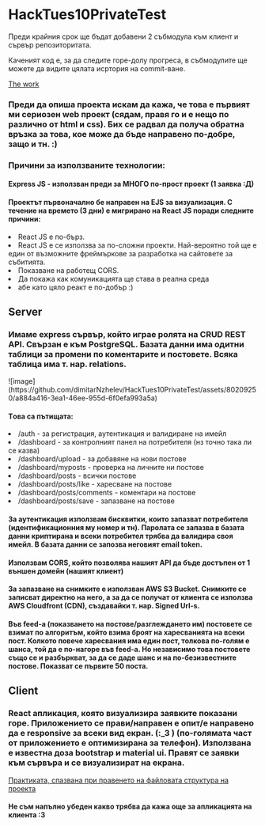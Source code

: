 # HackTues10PrivateTest
<p>Преди крайния срок ще бъдат добавени 2 събмодула към клиент и сървър репозиторитата.</p>
<p>Каченият код е, за да следите горе-долу прогреса, в събмодулите ще можете да видите цялата исртория на commit-ване.</p>
<a href="https://jellyfish-app-5kx28.ondigitalocean.app/auth/login" >The work</a>

<h3>Преди да опиша проекта искам да кажа, че това е първият ми сериозен web проект (сядам, правя го и е нещо по различно от html и css). Бих се радвал да получа обратна връзка за това, кое може да бъде направено по-добре, защо и тн. :)</h3>

<h3>Причини за използваните технологии:</h3>
<h4>Express JS - използван преди за МНОГО по-прост проект (1 заявка :Д)</h4>

<h4>Проектът първоначално бе направен на EJS за визуализация. С течение на времето (3 дни) е мигрирано на React JS поради следните причини:</h4>
<li>React JS е по-бърз.</li>
<li>React JS е се използва за по-сложни проекти. Най-вероятно той ще е един от възможните фреймъркове за разработка на сайтовете за събитията.</li>
<li>Показване на работещ CORS.</li>
<li>Да покажа как комуникацията ще става в реална среда </li>
<li>абе като цяло реакт е по-добър :) </li>


## Server
<h3>Имаме express сървър, който играе ролята на CRUD REST API. Свързан е към PostgreSQL. Базата данни има одитни таблици за промени по коментарите и постовете. Всяка таблица има т. нар. relations.</h3>
![image](https://github.com/dimitarNzhelev/HackTues10PrivateTest/assets/80209250/a884a416-3ea1-46ee-955d-6f0efa993a5a)


<h4>Tова са пътищата:</h4>
<li>/auth - за регистрация, аутентикация и валидиране на имейл</li>
<li>/dashboard - за контролният панел на потребителя (нз точно така ли се казва)</li>
<li>/dashboard/upload - за добавяне на нови постове</li>
<li>/dashboard/myposts - проверка на личните ни постове</li>
<li>/dashboard/posts - всички постове</li>
<li>/dashboard/posts/like - харесване на постове</li>
<li>/dashboard/posts/comments - коментари на постове</li>
<li>/dashboard/posts/save - запазване на постове</li>

<h4>За аутентикация използвам бисквитки, които запазват потребителя (идентификационния му номер и тн). Паролата се запазва в базата данни криптирана и всеки потребител трябва да валидира своя имейл. В базата данни се запозва неговият email token.</h4>
<h4>Използвам CORS, който позволява нашият API да бъде достъпен от 1 външен домейн (нашият клиент)</h4>
<h4>За запазване на снимките е използван AWS S3 Bucket. Снимките се записват директно на него, а за да се получат от клиента се използва AWS Cloudfront (CDN), създавайки т. нар. Signed Url-s.</h4>
<h4>Във feed-a (показването на постове/разглеждането им) постовете се взимат по алгоритъм, който взима броят на харесванията на всеки пост. Колкото повече харесвания има един пост, толкова по-голям е шанса, той да е по-нагоре във feed-a. Но независимо това постовете също се и разбъркват, за да се даде шанс и на по-безизвестните постове. Показват се първите 50 поста.</h4>

## Client
<h3>React апликация, която визуализира заявките показани горе. Приложението се прави/направен е опит/е направено да е responsive за всеки вид екран. (:_3 ) (по-голямата част от приложението е оптимизирана за телефон). Използвана е известна доза bootstrap и material ui. Правят се заявки към сървъра и се визуализират на екрана.</h3>
<a href="https://react-file-structure.surge.sh/">Практиката, спазвана при правенето на файловата структура на проекта</a>
<h4>Не съм напълно убеден какво трябва да кажа още за апликацията на клиента :3</h4
